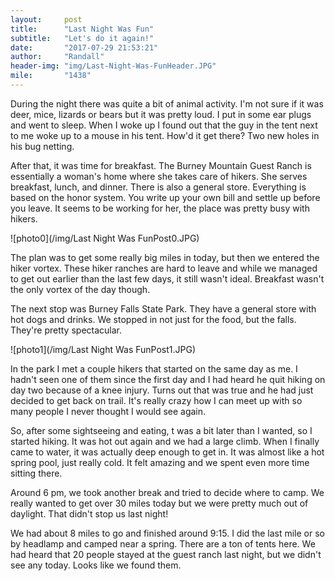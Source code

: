 ```yaml
---
layout:     post
title:      "Last Night Was Fun"
subtitle:   "Let's do it again!"
date:       "2017-07-29 21:53:21"
author:     "Randall"
header-img: "img/Last-Night-Was-FunHeader.JPG"
mile:       "1438"
---
```

During the night there was quite a bit of animal activity. I'm not sure if it was deer, mice, lizards or bears but it was pretty loud. I put in some ear plugs and went to sleep. When I woke up I found out that the guy in the tent next to me woke up to a mouse in his tent. How'd it get there? Two new holes in his bug netting.

After that, it was time for breakfast. The Burney Mountain Guest Ranch is essentially a woman's home where she takes care of hikers. She serves breakfast, lunch, and dinner. There is also a general store. Everything is based on the honor system. You write up your own bill and settle up before you leave. It seems to be working for her, the place was pretty busy with hikers.

![photo0](/img/Last Night Was FunPost0.JPG)

The plan was to get some really big miles in today, but then we entered the hiker vortex. These hiker ranches are hard to leave and while we managed to get out earlier than the last few days, it still wasn't ideal. Breakfast wasn't the only vortex of the day though.

The next stop was Burney Falls State Park. They have a general store with hot dogs and drinks. We stopped in not just for the food, but the falls. They're pretty spectacular.

![photo1](/img/Last Night Was FunPost1.JPG)

In the park I met a couple hikers that started on the same day as me. I hadn't seen one of them since the first day and I had heard he quit hiking on day two because of a knee injury. Turns out that was true and he had just decided to get back on trail. It's really crazy how I can meet up with so many people I never thought  I would see again.

So, after some sightseeing and eating, t was a bit later than I wanted, so I started hiking. It was hot out again and we had a large climb. When I finally came to water, it was actually deep enough to get in. It was almost like a hot spring pool, just really cold. It felt amazing and we spent even more time sitting there.

Around 6 pm, we took another break and tried to decide where to camp. We really wanted to get over 30 miles today but we were pretty much out of daylight. That didn't stop us last night!

We had about 8 miles to go and finished around 9:15. I did the last mile or so by headlamp and camped near a spring. There are a ton of tents here. We had heard that 20 people stayed at the guest ranch last night, but we didn't see any today. Looks like we found them.
